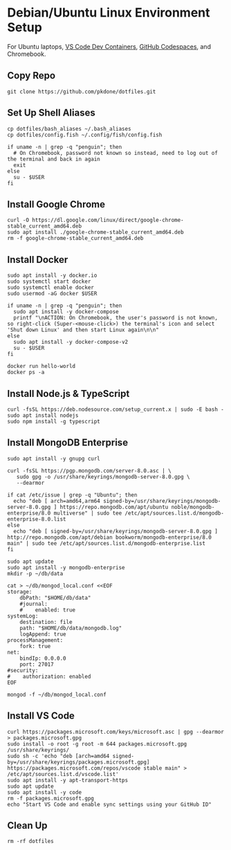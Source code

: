 # Debian/Ubuntu Linux Environment Setup

For Ubuntu laptops, [VS Code Dev Containers](https://code.visualstudio.com/docs/devcontainers/containers), [GitHub Codespaces](https://docs.github.com/en/codespaces/overview), and Chromebook.

## Copy Repo

```console
git clone https://github.com/pkdone/dotfiles.git
```

## Set Up Shell Aliases

```console
cp dotfiles/bash_aliases ~/.bash_aliases
cp dotfiles/config.fish ~/.config/fish/config.fish

if uname -n | grep -q "penguin"; then
  # On Chromebook, password not known so instead, need to log out of the terminal and back in again
  exit
else
  su - $USER
fi
```

## Install Google Chrome

```console
curl -O https://dl.google.com/linux/direct/google-chrome-stable_current_amd64.deb
sudo apt install ./google-chrome-stable_current_amd64.deb
rm -f google-chrome-stable_current_amd64.deb
```

## Install Docker

```console
sudo apt install -y docker.io
sudo systemctl start docker
sudo systemctl enable docker
sudo usermod -aG docker $USER

if uname -n | grep -q "penguin"; then
  sudo apt install -y docker-compose
  printf "\nACTION: On Chromebook, the user's password is not known, so right-click (Super-<mouse-click>) the terminal's icon and select 'Shut down Linux' and then start Linux again\n\n"
else
  sudo apt install -y docker-compose-v2
  su - $USER
fi
```

```console
docker run hello-world
docker ps -a
```

## Install Node.js & TypeScript

```console
curl -fsSL https://deb.nodesource.com/setup_current.x | sudo -E bash -
sudo apt install nodejs
sudo npm install -g typescript
```

## Install MongoDB Enterprise
```console
sudo apt install -y gnupg curl

curl -fsSL https://pgp.mongodb.com/server-8.0.asc | \
   sudo gpg -o /usr/share/keyrings/mongodb-server-8.0.gpg \
   --dearmor

if cat /etc/issue | grep -q "Ubuntu"; then
  echo "deb [ arch=amd64,arm64 signed-by=/usr/share/keyrings/mongodb-server-8.0.gpg ] https://repo.mongodb.com/apt/ubuntu noble/mongodb-enterprise/8.0 multiverse" | sudo tee /etc/apt/sources.list.d/mongodb-enterprise-8.0.list
else
  echo "deb [ signed-by=/usr/share/keyrings/mongodb-server-8.0.gpg ] http://repo.mongodb.com/apt/debian bookworm/mongodb-enterprise/8.0 main" | sudo tee /etc/apt/sources.list.d/mongodb-enterprise.list
fi

sudo apt update
sudo apt install -y mongodb-enterprise
mkdir -p ~/db/data

cat > ~/db/mongod_local.conf <<EOF
storage:
    dbPath: "$HOME/db/data"
    #journal:
    #    enabled: true
systemLog:
    destination: file
    path: "$HOME/db/data/mongodb.log"
    logAppend: true
processManagement:
    fork: true
net:
    bindIp: 0.0.0.0
    port: 27017
#security:
#    authorization: enabled
EOF

mongod -f ~/db/mongod_local.conf
```

## Install VS Code

```console
curl https://packages.microsoft.com/keys/microsoft.asc | gpg --dearmor > packages.microsoft.gpg
sudo install -o root -g root -m 644 packages.microsoft.gpg /usr/share/keyrings/
sudo sh -c 'echo "deb [arch=amd64 signed-by=/usr/share/keyrings/packages.microsoft.gpg] https://packages.microsoft.com/repos/vscode stable main" > /etc/apt/sources.list.d/vscode.list'
sudo apt install -y apt-transport-https
sudo apt update
sudo apt install -y code
rm -f packages.microsoft.gpg
echo "Start VS Code and enable sync settings using your GitHub ID"
```

## Clean Up

```console
rm -rf dotfiles
```
